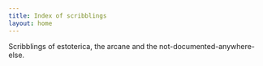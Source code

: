 ```yaml
---
title: Index of scribblings
layout: home
---
```


<p>Scribblings of estoterica, the arcane and the not-documented-anywhere-else.</p>



